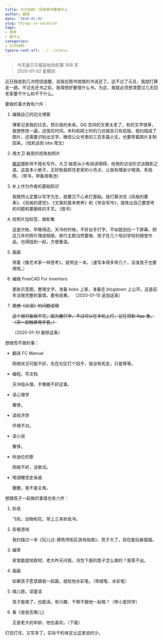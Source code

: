 ```yaml
---
title: 贝贝60秒：回老家时要做什么
author: 曲政
date: '2020-01-02'
slug: things-in-vacation
tags:
- 清单
- 是什么
categories:
- 贝贝60秒
typora-root-url: ../../static
---
```

> 今天是贝贝报告给你的第 308 天   
> 2020-01-02 星期四 

近日我收到几次短信提醒，说我在图书馆借的书该还了。这不过了元旦，我就打算走一趟。不过去还书之前，我得想好要借什么书。为这，我就必须想清楚过几天回老家要干什么和不干什么。

要做的事大致有六件：

1.  编辑自己的旧文博客

    博客记录我的过去，预示我的未来。QQ 空间的文章太老了，有的文字很草，我想修改一遍，这很花时间。本科和硕士时的几份报告只有纸版，我扫描成了图片，还需要识别出文字。微信公众号里的三百多篇小文，也要带着图片复制回来。（找机会到 bbs 爬文）

2.  用大卫·赫恩的视角拍照片

    [据说](https://mp.weixin.qq.com/s/BrSjHbwS_QTImyx6J4IYcg)摄影师不擅长写作，大卫·赫恩从小有阅读障碍，他用的访谈形式谈摄影之道。这是本小册子，正好助我抓住老家的小亮点，让我有理由少喝酒，多拍照。（带书，带备用电池）

3.  补上作为作者的基础知识

    我既然认定要以写字为生，就要沉下心来打基础。我打算浏览《风格的要素》、《风格的感觉》、《文案的基本修养》和《学会写作》，提炼出自己要思考的问题和要磨练的手艺。（借书）

4.  给照片加标签、做影集

    这是欠帐，早晚得还。天冷的时候，不好出手打字，不如就划拉一下屏幕，把这几年的照片理成相册。旅行主题当然要做，孩子在几个培训学校的随堂作品，也得拢到一起，方便重温。

5.  画画

    带着《像艺术家一样思考》，就带这一本。（速写本得多带几个，没准孩子也要用呢。）

6. 编辑 FreeCAD For Inventors

    更新示意图，整理文字。准备 kobo 上架，准备在 blogdown 上公开。这是前年没做完整的事情，要有结果。
    （2020-01-10 追加这条）

6.  ~~猜想《论语》的问题语境~~

    ~~这个很可能做不完，因为要打字。不过可以在手机上打，记在得到 App 里。（买一副触屏用手套。）~~
    
    （2020-01-10 删除这条）

想做而不做的事：

-   翻译 FC Manual

    网络状况可能不好。先在社区打个招乎，我没有死走，只是等等。

-   编程，写文档

    天冷指头慢，手懒做不好这事。

-   读心理学

    奢侈。

-   读经济学

    环境不对。

-   读小说

    奢侈。

-   听迪伦的歌

    网络不好，没歌词。

-   喝酒睡觉走亲戚

    醒醒，我不是主角。

想跟孩子一起做的事情也有六件：

1.  折纸

    飞机、动物和花。带上三本折纸书。

2.  街巷游戏

    我扫描过一本《玩儿过-建筑师街区游戏指南》，孩子大了，现在能玩躲猫猫。

3.  编草

    家里能就地取材。老大昨天问我，汤包下面的垫子怎么做的？我答不出。

4.  画画

    如果孩子愿意跟我一起画，就给他水彩笔。（带蜡笔、水彩笔）

5.  唱儿歌，读童谣

    孩子能唱了，也能读。有兴趣，干嘛不跟他一起唱？（带小爱同学）

6.  看《爸爸去哪儿》

    正是老大的年龄，他也喜欢。（下载）

打住打住，又写多了。实际干的肯定比这里说的少。